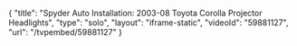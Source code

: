{
    "title": "Spyder Auto Installation: 2003-08 Toyota Corolla Projector Headlights",
    "type": "solo",
    "layout": "iframe-static",
    "videoId": "59881127",
    "url": "\/tvpembed\/59881127"
}